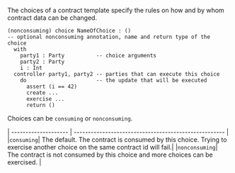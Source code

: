 The choices of a contract template specify the rules on how and by whom contract data can be
changed.

```
(nonconsuming) choice NameOfChoice : () 
-- optional nonconsuming annotation, name and return type of the choice
  with
    party1 : Party          -- choice arguments
    party2 : Party
    i : Int
  controller party1, party2 -- parties that can execute this choice
    do                      -- the update that will be executed 
      assert (i == 42)
      create ...
      exercise ...
      return ()
```

Choices can be `consuming` or `nonconsuming`.

| -------------------- | ----------------------------------------------------- |
|`consuming`| The default. The contract is consumed by this choice. Trying to exercise another choice on the same contract id will fail.|
|`nonconsuming`| The contract is not consumed by this choice and more choices can be exercised. |
